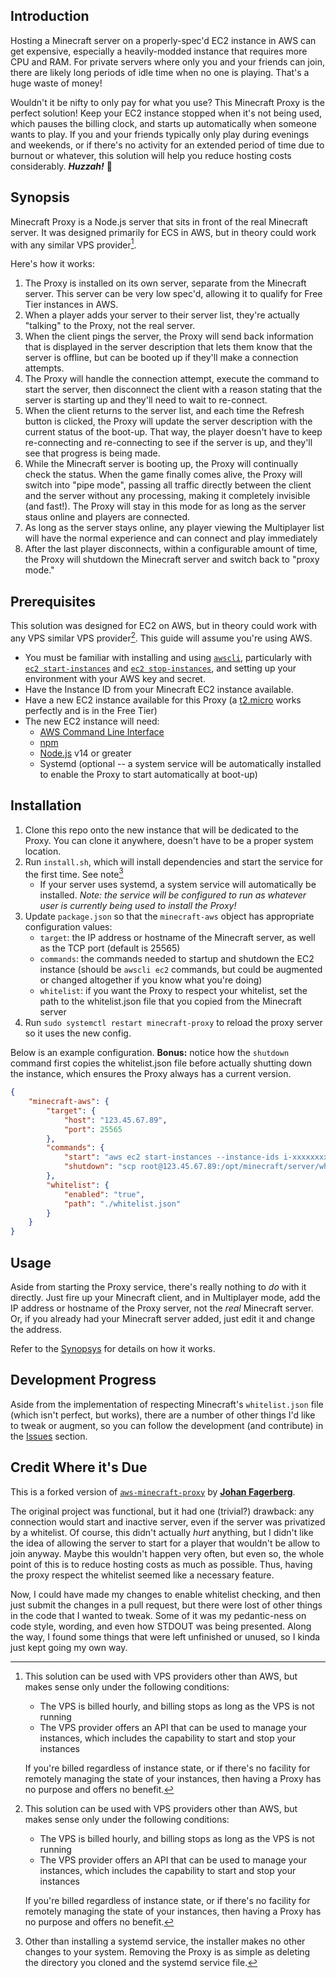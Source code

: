 ## Introduction

Hosting a Minecraft server on a properly-spec'd EC2 instance in AWS can get expensive, especially a heavily-modded instance that requires more CPU and RAM.  For private servers where only you and your friends can join, there are likely long periods of idle time when no one is playing.  That's a huge waste of money!

Wouldn't it be nifty to only pay for what you use?  This Minecraft Proxy is the perfect solution!  Keep your EC2 instance stopped when it's not being used, which pauses the billing clock, and starts up automatically when someone wants to play.  If you and your friends typically only play during evenings and weekends, or if there's no activity for an extended period of time due to burnout or whatever, this solution will help you reduce hosting costs considerably.  _**Huzzah!**_ 🎉


## Synopsis

Minecraft Proxy is a Node.js server that sits in front of the real Minecraft server.  It was designed primarily for ECS in AWS, but in theory could work with any similar VPS provider[^1].

Here's how it works:
  1. The Proxy is installed on its own server, separate from the Minecraft server.  This server can be very low spec'd, allowing it to qualify for Free Tier instances in AWS.
  1. When a player adds your server to their server list, they're actually "talking" to the Proxy, not the real server.
  1. When the client pings the server, the Proxy will send back information that is displayed in the server description that lets them know that the server is offline, but can be booted up if they'll make a connection attempts.
  1. The Proxy will handle the connection attempt, execute the command to start the server, then disconnect the client with a reason stating that the server is starting up and they'll need to wait to re-connect.
  1. When the client returns to the server list, and each time the Refresh button is clicked, the Proxy will update the server description with the current status of the boot-up.  That way, the player doesn't have to keep re-connecting and re-connecting to see if the server is up, and they'll see that progress is being made.
  1. While the Minecraft server is booting up, the Proxy will continually check the status.  When the game finally comes alive, the Proxy will switch into "pipe mode", passing all traffic directly between the client and the server without any processing, making it completely invisible (and fast!).  The Proxy will stay in this mode for as long as the server staus online and players are connected.
  1. As long as the server stays online, any player viewing the Multiplayer list will have the normal experience and can connect and play immediately
  1. After the last player disconnects, within a configurable amount of time, the Proxy will shutdown the Minecraft server and switch back to "proxy mode."
  

## Prerequisites

This solution was designed for EC2 on AWS, but in theory could work with any VPS similar VPS provider[^1].  This guide will assume you're using AWS.

- You must be familiar with installing and using [`awscli`](https://aws.amazon.com/cli/), particularly with [`ec2 start-instances`](https://docs.aws.amazon.com/cli/latest/reference/ec2/start-instances.html) and [`ec2 stop-instances`](https://docs.aws.amazon.com/cli/latest/reference/ec2/stop-instances.html), and setting up your environment with your AWS key and secret.
- Have the Instance ID from your Minecraft EC2 instance available.
- Have a new EC2 instance available for this Proxy (a [t2.micro](https://aws.amazon.com/ec2/instance-types/t2/) works perfectly and is in the Free Tier)
- The new EC2 instance will need:
  - [AWS Command Line Interface](https://aws.amazon.com/cli/)
  - [npm](https://www.npmjs.com/)
  - [Node.js](https://nodejs.org/en/) v14 or greater
  - Systemd (optional -- a system service will be automatically installed to enable the Proxy to start automatically at boot-up)


## Installation

1. Clone this repo onto the new instance that will be dedicated to the Proxy.  You can clone it anywhere, doesn't have to be a proper system location.
1. Run `install.sh`, which will install dependencies and start the service for the first time.  See note[^2]
    - If your server uses systemd, a system service will automatically be installed.
      *Note: the service will be configured to run as whatever user is currently being used to install the Proxy!*
1. Update `package.json` so that the `minecraft-aws` object has appropriate configuration values:
    - `target`: the IP address or hostname of the Minecraft server, as well as the TCP port (default is 25565)
    - `commands`: the commands needed to startup and shutdown the EC2 instance (should be `awscli ec2` commands, but could be augmented or changed altogether if you know what you're doing)
    - `whitelist`: if you want the Proxy to respect your whitelist, set the path to the whitelist.json file that you copied from the Minecraft server
1. Run `sudo systemctl restart minecraft-proxy` to reload the proxy server so it uses the new config.

Below is an example configuration.  **Bonus:** notice how the `shutdown` command first copies the whitelist.json file before actually shutting down the instance, which ensures the Proxy always has a current version.

```json
{
    "minecraft-aws": {
        "target": {
            "host": "123.45.67.89",
            "port": 25565
        },
        "commands": {
            "start": "aws ec2 start-instances --instance-ids i-xxxxxxxxxxxxxxxxx",
            "shutdown": "scp root@123.45.67.89:/opt/minecraft/server/whitelist.json ./whitelist.json && aws ec2 stop-instances --instance-ids i-xxxxxxxxxxxxxxxxx"
        },
        "whitelist": {
            "enabled": "true",
            "path": "./whitelist.json"
        }
    }
}
```

## Usage

Aside from starting the Proxy service, there's really nothing to _do_ with it directly.  Just fire up your Minecraft client, and in Multiplayer mode, add the IP address or hostname of the Proxy server, not the _real_ Minecraft server.  Or, if you already had your Minecraft server added, just edit it and change the address.

Refer to the [Synopsys](#synopsys) for details on how it works.


## Development Progress

Aside from the implementation of respecting Minecraft's `whitelist.json` file (which isn't perfect, but works), there are a number of other things I'd like to tweak or augment, so you can follow the development (and contribute) in the [Issues](https://github.com/MaffooClock/aws-minecraft-proxy/issues) section.


## Credit Where it's Due

This is a forked version of [`aws-minecraft-proxy`](https://github.com/birjolaxew/aws-minecraft-proxy) by **[Johan Fagerberg](https://github.com/birjolaxew)**.

The original project was functional, but it had one (trivial?) drawback: any connection would start and inactive server, even if the server was privatized by a whitelist.  Of course, this didn't actually *hurt* anything, but I didn't like the idea of allowing the server to start for a player that wouldn't be allow to join anyway.  Maybe this wouldn't happen very often, but even so, the whole point of this is to reduce hosting costs as much as possible.  Thus, having the proxy respect the whitelist seemed like a necessary feature.

Now, I could have made my changes to enable whitelist checking, and then just submit the changes in a pull request, but there were lost of other things in the code that I wanted to tweak.  Some of it was my pedantic-ness on code style, wording, and even how STDOUT was being presented.  Along the way, I found some things that were left unfinished or unused, so I kinda just kept going my own way.
  


[^1]:
    This solution can be used with VPS providers other than AWS, but makes sense only under the following conditions:
      - The VPS is billed hourly, and billing stops as long as the VPS is not running
      - The VPS provider offers an API that can be used to manage your instances, which includes the capability to start and stop your instances
    
    If you're billed regardless of instance state, or if there's no facility for remotely managing the state of your instances, then having a Proxy has no purpose and offers no benefit.
    
[^2]: Other than installing a systemd service, the installer makes no other changes to your system.  Removing the Proxy is as simple as deleting the directory you cloned and the systemd service file.
